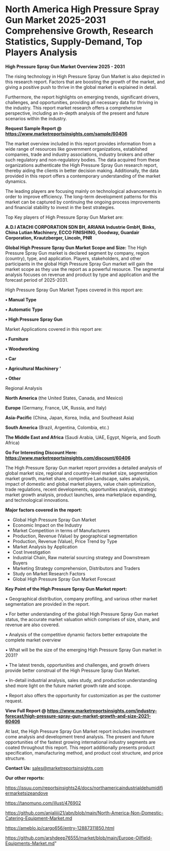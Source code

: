 # North America High Pressure Spray Gun Market 2025-2031 Comprehensive Growth, Research Statistics, Supply-Demand,  Top Players Analysis

<Strong> High Pressure Spray Gun Market Overview 2025 - 2031</strong>

The rising technology in High Pressure Spray Gun Market is also depicted in this research report. Factors that are boosting the growth of the market, and giving a positive push to thrive in the global market is explained in detail.

Furthermore, the report highlights on emerging trends, significant drivers, challenges, and opportunities, providing all necessary data for thriving in the industry. This report market research offers a comprehensive perspective, including an in-depth analysis of the present and future scenarios within the industry.

<strong>Request Sample Report @ <a href=https://www.marketreportsinsights.com/sample/60406>https://www.marketreportsinsights.com/sample/60406</a></strong>

The market overview included in this report provides information from a wide range of resources like government organizations, established companies, trade and industry associations, industry brokers and other such regulatory and non-regulatory bodies. The data acquired from these organizations authenticate the High Pressure Spray Gun research report, thereby aiding the clients in better decision making. Additionally, the data provided in this report offers a contemporary understanding of the market dynamics.

The leading players are focusing mainly on technological advancements in order to improve efficiency. The long-term development patterns for this market can be captured by continuing the ongoing process improvements and financial stability to invest in the best strategies.

Top Key players of High Pressure Spray Gun Market are:

<strong>A.D.I ATACHI CORPORATION SDN BH, ARIANA Industrie GmbH, Binks, China Lutian Machinery, ECCO FINISHING, Goodway, Guardair Corporation, Krautzberger, Lincoln, PNR</strong>

<strong><b>Global High Pressure Spray Gun Market Scope and Size:</b></strong>
The High Pressure Spray Gun market is declared segment by company, region (country), type, and application. Players, stakeholders, and other participants in the global High Pressure Spray Gun market will gain the market scope as they use the report as a powerful resource. The segmental analysis focuses on revenue and product by type and application and the forecast period of 2025-2031.

High Pressure Spray Gun Market Types covered in this report are:

<strong>• Manual Type

• Automatic Type

• High Pressure Spray Gun</strong>

Market Applications covered in this report are:

<strong>• Furniture

• Woodworking

• Car

• Agricultural Machinery &#39;

• Other</strong> 

Regional Analysis

<strong>North America</strong> (the United States, Canada, and Mexico)

<strong>Europe</strong> (Germany, France, UK, Russia, and Italy)

<strong>Asia-Pacific</strong> (China, Japan, Korea, India, and Southeast Asia)

<strong>South America</strong> (Brazil, Argentina, Colombia, etc.)

<strong>The Middle East and Africa</strong> (Saudi Arabia, UAE, Egypt, Nigeria, and South Africa)

<strong>Go For Interesting Discount Here: <a href=https://www.marketreportsinsights.com/discount/60406>https://www.marketreportsinsights.com/discount/60406</a></strong>

The High Pressure Spray Gun market report provides a detailed analysis of global market size, regional and country-level market size, segmentation market growth, market share, competitive Landscape, sales analysis, impact of domestic and global market players, value chain optimization, trade regulations, recent developments, opportunities analysis, strategic market growth analysis, product launches, area marketplace expanding, and technological innovations.

<strong><b>Major factors covered in the report:</b></strong>
<ul>
  <li>Global High Pressure Spray Gun Market </li>
  <li>Economic Impact on the Industry</li>
  <li>Market Competition in terms of Manufacturers</li>
  <li>Production, Revenue (Value) by geographical segmentation</li>
  <li>Production, Revenue (Value), Price Trend by Type</li>
  <li>Market Analysis by Application</li>
  <li>Cost Investigation</li>
  <li>Industrial Chain, Raw material sourcing strategy and Downstream Buyers</li>
  <li>Marketing Strategy comprehension, Distributors and Traders</li>
  <li>Study on Market Research Factors</li>
  <li>Global High Pressure Spray Gun Market Forecast</li>
</ul>

<strong><b>Key Point of the High Pressure Spray Gun Market report:</b></strong>

• Geographical distribution, company profiling, and various other market segmentation are provided in the report.

• For better understanding of the global High Pressure Spray Gun market status, the accurate market valuation which comprises of size, share, and revenue are also covered.

• Analysis of the competitive dynamic factors better extrapolate the complete market overview

• What will be the size of the emerging High Pressure Spray Gun market in 2031?

• The latest trends, opportunities and challenges, and growth drivers provide better construal of the High Pressure Spray Gun Market.

• In-detail industrial analysis, sales study, and production understanding shed more light on the future market growth rate and scope.

• Report also offers the opportunity for customization as per the customer request.

<strong><b>View Full Report @ <a href=https://www.marketreportsinsights.com/industry-forecast/high-pressure-spray-gun-market-growth-and-size-2021-60406>https://www.marketreportsinsights.com/industry-forecast/high-pressure-spray-gun-market-growth-and-size-2021-60406</a></b></strong>


At last, the High Pressure Spray Gun Market report includes investment come analysis and development trend analysis. The present and future opportunities of the fastest growing international industry segments are coated throughout this report. This report additionally presents product specification, manufacturing method, and product cost structure, and price structure.

<strong>Contact Us:</strong>
sales@marketreportsinsights.com

<strong>Our other reports:</strong>

<a href=https://issuu.com/reportsinsights24/docs/northamericaindustrialdehumidifiermarketsizeandove>https://issuu.com/reportsinsights24/docs/northamericaindustrialdehumidifiermarketsizeandove</a>

<a href=https://tanomuno.com/illust/476902>https://tanomuno.com/illust/476902</a>

<a href=https://github.com/anjaliiii21/abn/blob/main/North-America-Non-Domestic-Catering-Equipment-Market.md>https://github.com/anjaliiii21/abn/blob/main/North-America-Non-Domestic-Catering-Equipment-Market.md</a>

<a href=https://ameblo.jp/cargo656/entry-12887311850.html>https://ameblo.jp/cargo656/entry-12887311850.html</a>

<a href=https://github.com/arshdeep76555/market/blob/main/Europe-Oilfield-Equipments-Market.md>https://github.com/arshdeep76555/market/blob/main/Europe-Oilfield-Equipments-Market.md</a>"
